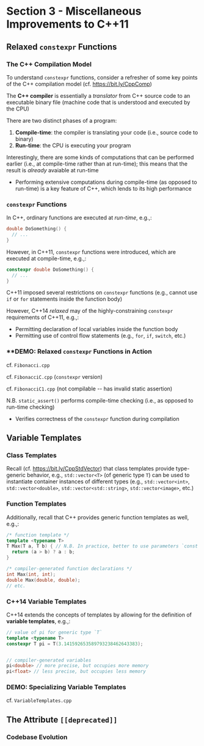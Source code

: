 # Section 3 - Miscellaneous Improvements to C++11

## Relaxed `constexpr` Functions

### The C++ Compilation Model

To understand `constexpr` functions, consider a refresher of some key points of the C++ compilation model (cf. https://bit.ly/CppComp)

The **C++ compiler** is essentially a *translator* from C++ source code to an executable binary file (machine code that is understood and executed by the CPU)

There are two distinct phases of a program:
  1. **Compile-time**: the compiler is translating your code (i.e., source code to binary)
  2. **Run-time**: the CPU is executing your program

Interestingly, there are some kinds of computations that can be performed earlier (i.e., at compile-time rather than at run-time); this means that the result is *already* avaiable at run-time
  * Performing extensive computations during compile-time (as opposed to run-time) is a key feature of C++, which lends to its high performance

### `constexpr` Functions

In C++, ordinary functions are executed at *run-time*, e.g.,:
```cpp
double DoSomething() {
  // ...
}
```

However, in C++11, `constexpr` functions were introduced, which are executed at compile-time, e.g.,:
```cpp
constexpr double DoSomething() {
  // ...
}
```

C++11 imposed several restrictions on `constexpr` functions (e.g., cannot use `if` or `for` statements inside the function body)

However, C++14 *relaxed* may of the highly-constraining `constexpr` requirements of C++11, e.g.,:
  * Permitting declaration of local variables inside the function body
  * Permitting use of control flow statements (e.g., `for`, `if`, `switch`, etc.)

### **DEMO: Relaxed `constexpr` Functions in Action

cf. `Fibonacci.cpp`

cf. `FibonacciC.cpp` (`constexpr` version)

cf. `FibonacciC1.cpp` (not compilable -- has invalid static assertion)

N.B. `static_assert()` performs compile-time checking (i.e., as opposed to run-time checking)
  * Verifies correctness of the `constexpr` function during compilation

## Variable Templates

### Class Templates

Recall (cf. https://bit.ly/CppStdVector) that class templates provide type-generic behavior, e.g., `std::vector<T>` (of generic type `T`) can be used to instantiate container instances of different types (e.g., `std::vector<int>`, `std::vector<double>`, `std::vector<std::string>`, `std::vector<image>`, etc.)

### Function Templates

Additionally, recall that C++ provides generic function templates as well, e.g.,:
```cpp
/* function template */
template <typename T>
T Max(T a, T b) { // N.B. In practice, better to use parameters `const T& a` and `const T& b` for performance
  return (a > b) ? a : b;
}

/* compiler-generated function declarations */
int Max(int, int);
double Max(double, double);
// etc.
```

### C++14 Variable Templates

C++14 extends the concepts of templates by allowing for the definition of **variable templates**, e.g.,:
```cpp
// value of pi for generic type `T`
template <typename T>
constexpr T pi = T(3.141592653589793238462643383);


// compiler-generated variables
pi<double> // more precise, but occupies more memory
pi<float> // less precise, but occupies less memory
```

### **DEMO: Specializing Variable Templates**

cf. `VariableTemplates.cpp`

## The Attribute `[[deprecated]]`

### Codebase Evolution


